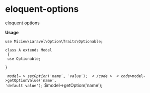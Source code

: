 # eloquent-options
eloquent options

**Usage**


<code>use Miciew\Laravel\Option\Traits\Optionable; <br></code>

<code>class A extends Model <br>
{<br>
    use Optionable;<br>
}</code>

<code> $model->setOption('name', 'value'); </code>
<code>$model->getOptionValue('name', 'default value');</code>
</code>$model->getOption('name');</code>
